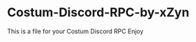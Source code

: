 # Costum-Discord-RPC-by-xZyn

This is a file for your Costum Discord RPC
Enjoy

[Tutorial]: https://youtu.be/-WBQuAlF_DE
